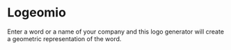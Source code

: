 # Logeomio
Enter a word or a name of your company and this logo generator will create a geometric representation of the word.
